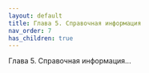 ```yaml
---
layout: default
title: Глава 5. Справочная информация
nav_order: 7
has_children: true
---
```


Глава 5. Справочная информация...